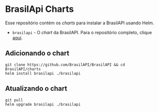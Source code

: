 # BrasilApi Charts

Esse repositório contém os *charts* para instalar a BrasilAPI usando Helm. 

- `brasilapi` - O *chart* da BrasilAPI. Para o repositório completo, clique [aqui](https://github.com/BrasilAPI/BrasilAPI).

## Adicionando o chart
```
git clone https://github.com/BrasilAPI/BrasilAPI && cd BrasilAPI/charts
helm install brasilapi ./brasilapi
```

## Atualizando o chart

```
git pull
helm upgrade brasilapi ./brasilapi
```